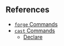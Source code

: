 ## References

* [`forge` Commands](./forge)
* [`cast` Commands](./cast)
  * [Declare](./cast/index.html#declare)

